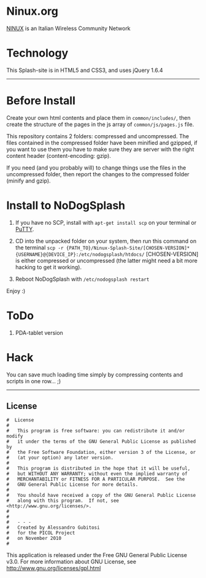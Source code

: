 # Ninux.org
[NINUX](http://wiki.ninux.org/) is an Italian Wireless Community Network

# Technology
This Splash-site is in HTML5 and CSS3, and uses jQuery 1.6.4

----
# Before Install
Create your own html contents and place them in `common/includes/`, then create the structure of the pages in the js array of `common/js/pages.js` file.

This repository contains 2 folders: compressed and uncompressed.
The files contained in the compressed folder have been minified and gzipped, if you want to use them you have to make sure they are server with the right content header (content-encoding: gzip). 

If you need (and you probably will) to change things use the files in the uncompressed folder, then report the changes to the compressed folder (minify and gzip).

# Install to NoDogSplash
1. If you have no SCP, install with `apt-get install scp` on your terminal or [PuTTY](http://www.chiark.greenend.org.uk/~sgtatham/putty/).

2. CD into the unpacked folder on your system, then run this command on the terminal
    `scp -r {PATH_TO}/Ninux-Splash-Site/[CHOSEN-VERSION]* {USERNAME}@{DEVICE_IP}:/etc/nodogsplash/htdocs/`
    [CHOSEN-VERSION] is either compressed or uncompressed (the latter might need a bit more hacking to get it working). 

3. Reboot NoDogSplash with `/etc/nodogsplash restart`

Enjoy :)

# ToDo

1. PDA-tablet version

# Hack
You can save much loading time simply by compressing contents and scripts in one row... ;)

----
## License
    #  License
    #  
    #	This program is free software: you can redistribute it and/or modify
    #	it under the terms of the GNU General Public License as published by
    #	the Free Software Foundation, either version 3 of the License, or
    #	(at your option) any later version.
    #
    #	This program is distributed in the hope that it will be useful,
    #	but WITHOUT ANY WARRANTY; without even the implied warranty of
    #	MERCHANTABILITY or FITNESS FOR A PARTICULAR PURPOSE.  See the
    #	GNU General Public License for more details.
    #
    #	You should have received a copy of the GNU General Public License
    #	along with this program.  If not, see <http://www.gnu.org/licenses/>.
    #
    #
    #	- - -
    #	Created by Alessandro Gubitosi
    #	for the PICOL Project
    #	on November 2010
    #    

This application is released under the Free GNU General Public License v3.0.
For more information about GNU License, see http://www.gnu.org/licenses/gpl.html